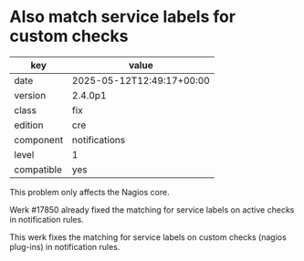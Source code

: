 [//]: # (werk v2)
# Also match service labels for custom checks

key        | value
---------- | ---
date       | 2025-05-12T12:49:17+00:00
version    | 2.4.0p1
class      | fix
edition    | cre
component  | notifications
level      | 1
compatible | yes

This problem only affects the Nagios core.

Werk #17850 already fixed the matching for service labels on active checks in
notification rules.

This werk fixes the matching for service labels on custom checks (nagios
plug-ins) in notification rules.
